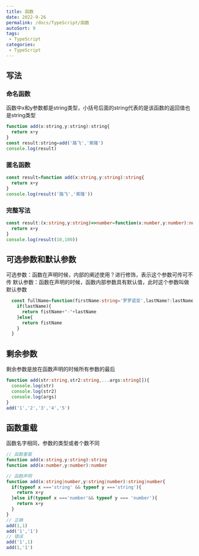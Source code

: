 ```yaml
---
title: 函数
date: 2022-9-26
permalink: /docs/TypeScript/函数
autoSort: 9
tags:
 - TypeScript
categories: 
 - TypeScript
---
```


## 写法

### 命名函数

函数中x和y参数都是string类型，小括号后面的string代表的是该函数的返回值也是string类型

```js
function add(x:string,y:string):string{
  return x+y
}
const result:string=add('路飞','索隆')
console.log(result)
```

### 匿名函数

```ts
const result=function add(x:string,y:string):string{
  return x+y
}
console.log(result('路飞','索隆'))
```

### 完整写法

```ts
const result:(x:string,y:string)=>number=function(x:number,y:number):number{
  return x+y
}
console.log(result(10,100))
```

## 可选参数和默认参数

可选参数：函数在声明时候，内部的阐述使用？进行修饰，表示这个参数可传可不传
默认参数：函数在声明的时候，函数内部参数具有默认值，此时这个参数叫做默认参数

```ts
  const fullName=function(firstName:string='罗罗诺亚',lastName?:lastName):string{
    if(lastName){
      return fistName+"-"+lastName
    }else{
      return fistName
    }
  }
```

## 剩余参数

剩余参数是放在函数声明的时候所有参数的最后

```ts
function add(str:string,str2:string,...args:string[]){
  console.log(str)
  console.log(str2)
  console.log(args)
}
add('1','2','3','4','5')
```

## 函数重载

函数名字相同，参数的类型或者个数不同

```ts
// 函数重载
function add(x:string,y:string):string
function add(x:number,y:number):number

// 函数声明
function add(x:string|number,y:string|number):string|number{
  if(typeof x ==='string' && typeof y ==='string'){
    return x+y
  }else if(typeof x ==='number'&& typeof y === 'number'){
    return x+y
  }
}
// 正确
add(1,1)
add('1','1')
// 错误
add('1',1)
add(1,'1')
```
